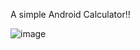 A simple Android Calculator!!

![image](https://user-images.githubusercontent.com/55190831/82928738-8a19e200-9f7a-11ea-9f96-af66d5fe41b7.png)


